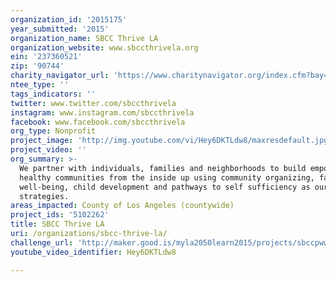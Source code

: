 ```yaml
---
organization_id: '2015175'
year_submitted: '2015'
organization_name: SBCC Thrive LA
organization_website: www.sbccthrivela.org
ein: '237360521'
zip: '90744'
charity_navigator_url: 'https://www.charitynavigator.org/index.cfm?bay=search.profile&ein=237360521'
ntee_type: ''
tags_indicators: ''
twitter: www.twitter.com/sbccthrivela
instagram: www.instagram.com/sbccthrivela
facebook: www.facebook.com/sbccthrivela
org_type: Nonprofit
project_image: 'http://img.youtube.com/vi/Hey6DKTLdw8/maxresdefault.jpg'
project_video: ''
org_summary: >-
  We partner with individuals, families and neighborhoods to build empowered and
  healthy communities from the inside up using community organizing, family
  well-being, child development and pathways to self sufficiency as our primary
  strategies.
areas_impacted: County of Los Angeles (countywide)
project_ids: '5102262'
title: SBCC Thrive LA
uri: /organizations/sbcc-thrive-la/
challenge_url: 'http://maker.good.is/myla2050learn2015/projects/sbccpww.html'
youtube_video_identifier: Hey6DKTLdw8

---
```

